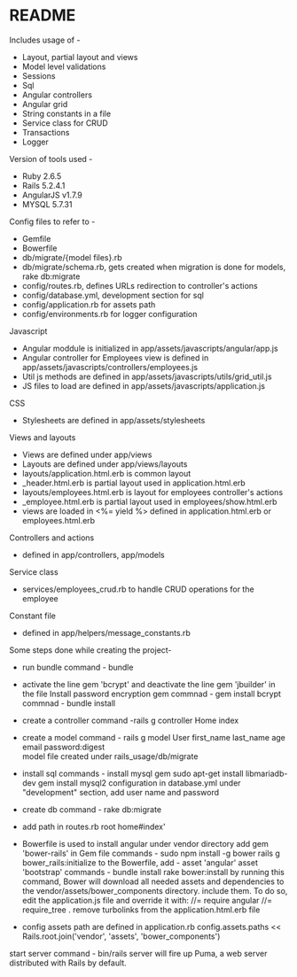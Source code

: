 # README

Includes usage of -
  * Layout, partial layout and views
  * Model level validations
  * Sessions
  * Sql 
  * Angular controllers
  * Angular grid
  * String constants in a file
  * Service class for CRUD
  * Transactions
  * Logger


Version of tools used -
  * Ruby 2.6.5
  * Rails 5.2.4.1
  * AngularJS v1.7.9
  * MYSQL 5.7.31 


Config files to refer to -
  * Gemfile
  * Bowerfile
  * db/migrate/{model files}.rb
  * db/migrate/schema.rb, gets created when migration is done for models, rake db:migrate
  * config/routes.rb, defines URLs redirection to controller's actions
  * config/database.yml, development section for sql
  * config/application.rb for assets path
  * config/environments.rb for logger configuration


Javascript
  * Angular moddule is initialized in app/assets/javascripts/angular/app.js
  * Angular controller for Employees view is defined in app/assets/javascripts/controllers/employees.js
  * Util js methods are defined in app/assets/javascripts/utils/grid_util.js
  * JS files to load are defined in app/assets/javascripts/application.js


CSS
  * Stylesheets are defined in app/assets/stylesheets


Views and layouts
  * Views are defined under app/views
  * Layouts are defined under app/views/layouts
  * layouts/application.html.erb is common layout
  * _header.html.erb is partial layout used in application.html.erb
  * layouts/employees.html.erb is layout for employees controller's actions
  * _employee.html.erb is partial layout used in employees/show.html.erb
  * views are loaded in <%= yield %> defined in application.html.erb or employees.html.erb
  

Controllers and actions
  * defined in app/controllers, app/models


Service class
  * services/employees_crud.rb to handle CRUD operations for the employee


Constant file
  * defined in app/helpers/message_constants.rb 


Some steps done while creating the project-
  * run bundle
    command - bundle    

  * activate the line gem 'bcrypt' and deactivate the line gem 'jbuilder' in the file
    Install password encryption gem
    commnad - gem install bcrypt
    commnad - bundle install

  * create a controller
    command -rails g controller Home index

  * create a model
    command - rails g model User first_name last_name age email password:digest  
    model file created under rails_usage/db/migrate

  * install sql
    commands - install mysql gem
               sudo apt-get install libmariadb-dev
               gem install mysql2
    configuration in database.yml under "development" section, add user name and password
    
  * create db
    command - rake db:migrate  

  * add path in routes.rb
    root home#index'  

  * Bowerfile is used to install angular under vendor directory
    add gem 'bower-rails' in Gem file
    commands - sudo npm install -g bower
              rails g bower_rails:initialize
    to the Bowerfile, add - asset 'angular'
                           asset 'bootstrap'
    commands - bundle install
              rake bower:install
    by running this command, Bower will download all needed assets and dependencies to the vendor/assets/bower_components directory.
    include them. To do so, edit the application.js file and override it with:
     //= require angular
     //= require_tree .
    remove turbolinks from the application.html.erb file

  * config assets path are defined in application.rb
    config.assets.paths << Rails.root.join('vendor', 'assets', 'bower_components')

  
start server
  command -  bin/rails server
  will fire up Puma, a web server distributed with Rails by default.  

           

 
 